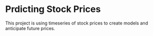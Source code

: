 # Prdicting Stock Prices

This project is using timeseries of stock prices to create models and anticipate future prices.
